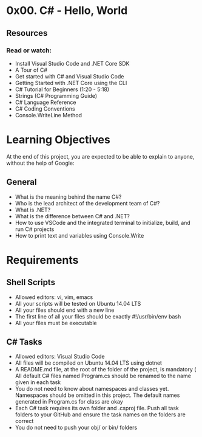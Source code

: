 # 0x00. C# - Hello, World
## Resources
### Read or watch:

* Install Visual Studio Code and .NET Core SDK
* A Tour of C#
* Get started with C# and Visual Studio Code
* Getting Started with .NET Core using the CLI
* C# Tutorial for Beginners (1:20 - 5:18)
* Strings (C# Programming Guide)
* C# Language Reference
* C# Coding Conventions
* Console.WriteLine Method
# Learning Objectives
At the end of this project, you are expected to be able to explain to anyone, without the help of Google:

## General
* What is the meaning behind the name C#?
* Who is the lead architect of the development team of C#?
* What is .NET?
* What is the difference between C# and .NET?
* How to use VSCode and the integrated terminal to initialize, build, and run C# projects
* How to print text and variables using Console.Write
# Requirements
## Shell Scripts
* Allowed editors: vi, vim, emacs
* All your scripts will be tested on Ubuntu 14.04 LTS
* All your files should end with a new line
* The first line of all your files should be exactly #!/usr/bin/env bash
* All your files must be executable
## C# Tasks
* Allowed editors: Visual Studio Code
* All files will be compiled on Ubuntu 14.04 LTS using dotnet
* A README.md file, at the root of the folder of the project, is mandatory
( All default C# files named Program.cs should be renamed to the name given in each task
* You do not need to know about namespaces and classes yet. Namespaces should be omitted in this project. The default names generated in Program.cs for class are okay
* Each C# task requires its own folder and .csproj file. Push all task folders to your GitHub and ensure the task names on the folders are correct
* You do not need to push your obj/ or bin/ folders
